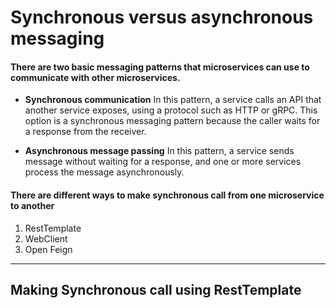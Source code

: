 # Synchronous versus asynchronous messaging
#### There are two basic messaging patterns that microservices can use to communicate with other microservices.

- **Synchronous communication** In this pattern, a service calls an API that another service exposes, using a protocol such as HTTP or gRPC. This option is a synchronous messaging pattern because the caller waits for a response from the receiver.

- **Asynchronous message passing** In this pattern, a service sends message without waiting for a response, and one or more services process the message asynchronously.

#### There are different ways to make synchronous call from one microservice to another 

1.	RestTemplate
2.	WebClient 
3.	Open Feign
-----
## Making Synchronous call using RestTemplate



